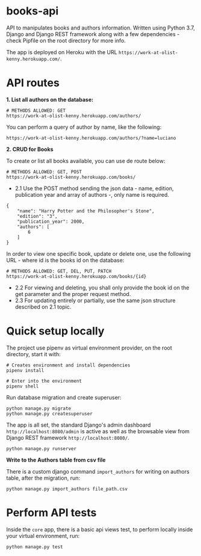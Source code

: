 # books-api

API to manipulates books and authors information. Written using Python 3.7, Django and Django REST framework along with a few dependencies - check Pipfile on the root directory for more info.

The app is deployed on Heroku with the URL `https://work-at-olist-kenny.herokuapp.com/`.


# API routes

**1. List all authors on the database:**
```
# METHODS ALLOWED: GET
https://work-at-olist-kenny.herokuapp.com/authors/
```

You can perform a query of author by name, like the following:
```
https://work-at-olist-kenny.herokuapp.com/authors/?name=luciano
```

**2. CRUD for Books**

To create or list all books available, you can use de route below:
```
# METHODS ALLOWED: GET, POST
https://work-at-olist-kenny.herokuapp.com/books/
```
 - 2.1 Use the POST method sending the json data - name, edition, publication year and array of authors -, only name is required.
```
{
    "name": "Harry Potter and the Philosopher's Stone",
    "edition": "3",
    "publication_year": 2000,
    "authors": [
        6
    ]
}
```

In order to view one specific book, update or delete one, use the following URL - where id is the books id on the database:
```
# METHODS ALLOWED: GET, DEL, PUT, PATCH
https://work-at-olist-kenny.herokuapp.com/books/{id}
```
- 2.2 For viewing and deleting, you shall only provide the book id on the get parameter and the proper request method.
- 2.3 For updating entirely or partially, use the same json structure described on 2.1 topic.


# Quick setup locally

The project use pipenv as virtual environment provider, on the root directory, start it with:
```
# Creates environment and install dependencies
pipenv install

# Enter into the environment
pipenv shell
```

Run database migration and create superuser:
```
python manage.py migrate
python manage.py createsuperuser
```

The app is all set, the standard Django's admin dashboard `http://localhost:8080/admin` is active as well as the browsable view from Django REST framework `http://localhost:8080/`.
```
python manage.py runserver
```

**Write to the Authors table from csv file**

There is a custom django command `import_authors` for writing on authors table, after the migration, run:
```
python manage.py import_authors file_path.csv
```


# Perform API tests

Inside the `core` app, there is a basic api views test, to perform locally inside your virtual environment, run:
```
python manage.py test
```

